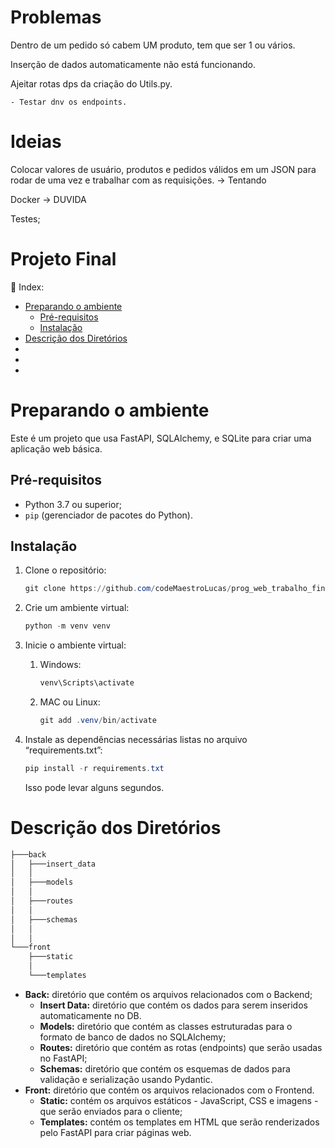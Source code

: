 # Problemas
Dentro de um pedido só cabem UM produto, tem que ser 1 ou vários.

Inserção de dados automaticamente não está funcionando.

Ajeitar rotas dps da criação do Utils.py.

    - Testar dnv os endpoints.

# Ideias
Colocar valores de usuário, produtos e pedidos válidos em um JSON para rodar de uma vez e trabalhar com as requisições. -> Tentando

Docker -> DUVIDA

Testes;

# Projeto Final

<aside>
📎  Index:

- [Preparando o ambiente](#preparando-o-ambiente)
    - [Pré-requisitos](#pré-requisitos)
    - [Instalação](#instalação)
- [Descrição dos Diretórios](#descrição-dos-diretórios)
- [](#)
- [](#)
- [](#)
    

</aside>

# Preparando o ambiente

Este é um projeto que usa FastAPI, SQLAlchemy, e SQLite para criar uma aplicação web básica.

## Pré-requisitos

- Python 3.7 ou superior;
- `pip` (gerenciador de pacotes do Python).

## Instalação

1. Clone o repositório:
    
    ```powershell
    git clone https://github.com/codeMaestroLucas/prog_web_trabalho_final.git
    ```
    
2. Crie um ambiente virtual:
    
    ```powershell
    python -m venv venv
    ```
    
3. Inicie o ambiente virtual:
    1. Windows:
        
        ```powershell
        venv\Scripts\activate
        ```
        
    2. MAC ou Linux:
        
        ```powershell
        git add .venv/bin/activate
        ```
        
    
4. Instale as dependências necessárias listas no arquivo “requirements.txt”:
    
    ```powershell
    pip install -r requirements.txt
    ```
    
    Isso pode levar alguns segundos.
    

# Descrição dos Diretórios

```powershell
├───back
│   ├───insert_data
│   │
│   ├───models
│   │
│   ├───routes
│   │
│   ├───schemas
│   │
│   │
└───front
    ├───static
    │
    └───templates
```

- **Back:** diretório que contém os arquivos relacionados com o Backend;
    - **Insert Data:** diretório que contém os dados para serem inseridos automaticamente no DB.
    - **Models:** diretório que contém as classes estruturadas para o formato de banco de dados no SQLAlchemy;
    - **Routes:** diretório que contém as rotas (endpoints) que serão usadas no FastAPI;
    - **Schemas:** diretório que contém os esquemas de dados para validação e serialização usando Pydantic.
- **Front:** diretório que contém os arquivos relacionados com o Frontend.
    - **Static:** contém os arquivos estáticos - JavaScript, CSS e imagens - que serão enviados para o cliente;
    - **Templates:** contém os templates em HTML que serão renderizados pelo FastAPI para criar páginas web.